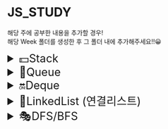 # JS_STUDY

해당 주에 공부한 내용을 추가할 경우!  
해당 Week 폴더를 생성한 후 그 폴더 내에 추가해주세요!!😀

<details>
<summary style="font-size: 25px">💵Stack</summary>

# :star:정의

한 쪽 끝에서만 자료를 넣거나 뺄 수 있는 선형 구조 형식의 자료구조

# :star:특징

<img width="100%" src="https://blog.kakaocdn.net/dn/b1j1EP/btrAcWiIeeQ/PAUT9taBoi7hkhJh4O5160/img.png" />

### 1.후입선출("LIFO"): 가장 최근에 들어온 것이 마지막에 나감

### 2. 데이터의 삽입,삭제가 스택의 상단에서 행함

[출처] https://roi-data.com/entry/%EC%9E%90%EB%A3%8C%EA%B5%AC%EC%A1%B0-4-%EC%8A%A4%ED%83%9DStack%EC%9D%B4%EB%9E%80-%EC%97%B0%EC%82%B0-%EA%B5%AC%ED%98%84%EB%B0%A9%EB%B2%95

# :star:추상 자료형

스택의 핵심 연산

```
push(x):새로운 요소를 스택에 삽입
pop():스택에서 맨 위에 있는 요소를 삭제하고 반환
peek():스택의 마지막 요소를 삭제 하지 않고 반환
is_empty():스택이 비어있는지 확인
size():스택에 들어 있는 요소의 개수 반환
```

# :star:구현

```js
class Stack {
  constructor() {
    this._arr = [];
  }
  push(item) {
    this._arr.push(item);
  }
  pop() {
    return this._arr.pop();
  }
  peek() {
    return this._arr[this._arr.length - 1];
  }
  is_empty() {
    return this.size() === 0;
  }
  size() {
    return this._arr.length;
  }
}

const stack = new Stack();
stack.push(1);
stack.push(2);
stack.is_empty(); // 2
stack.is_empty(); // false
stack.peek(); // 2
stack.push(3);
stack.pop(); // 3
```

</details>

<details>
<summary style="font-size: 25px">🎳Queue</summary>

# 큐

한쪽 끝에서만 삽입이 이루어지고, 다른 한쪽 끝에서는 삭제 연산만 이루어지는 유한 순서 리스트이다.

## :star:특징

### 1.선입선출("FIFO"): 가장 최근에 들어온 것이 제일 먼저 삭제된다.

<img width="100%" src="https://velog.velcdn.com/images%2Fjxlhe46%2Fpost%2F782c85d3-a291-4d41-bb62-9267ecdc1f09%2Fimage.png" />

## :star:종류

### - [선형 큐](#1-선형-큐)

### - [원형 큐](#2-원형-큐)

---

## 1. 선형 큐

- 특징

선형 큐에서는 rear가 배열 크기와 같아지면 큐가 꽉 찼다고 판단하며, front와 rear가 동일한 위치를 가리키면 큐가 비었다고 판단한다.

  <img width="100%" src="https://user-images.githubusercontent.com/68090939/139860059-d2beccc3-ff14-4d28-84d0-225a11f022b8.png" />

- 문제점

선형 큐는 원소 삭제 시 앞에서부터 공간이 남게 되는데, 이때 뒤의 원소들을 앞으로 당겨주지 않으면 빈 공간이 많이 남아 있음에도 불구하고 더 이상 원소를 추가하지 못하는 문제가 발생할 수 있다. 그렇다고 삭제 연산이 일어날 때마다 원소들을 한칸씩 앞으로 당기기에는 매우 비효율적이다.

- 코드 구현

출처: https://hokeydokey.tistory.com/31

```js
class queueType {
  constructor(size) {
    this.maxSize = size;
    this.front = -1;
    this.rear = -1;
    this.array = [];
  }
  enque(item) {
    if (this.rear != this.maxSize - 1) {
      this.array[++this.rear] = item;
    } else {
      console.log(new Error("queue is full"));
    }
  }

  deque() {
    if (this.front == this.rear) {
      console.log(new Error("queue is empty"));
    } else {
      ++this.front;
      return this.array[this.front];
    }
  }

  print() {
    let string = "";
    for (let i = 0; i < this.maxSize; i++) {
      if (this.front >= i || i > this.rear) {
        string += " | ";
      } else {
        string += `${this.array[i]} | `;
      }
    }
    console.log(string);
  }
}

let queue = new queueType(5);

queue.enque("10");
queue.enque("23");
queue.enque("32");
queue.print();
queue.deque();
queue.deque();
queue.deque();
queue.print();
```

## 2. 원형 큐

- 특징

원형큐는 선형큐와 달리 원형의 모양을 하고 있으며 이 queue의 공간에 아이템이 꽉 차지 않는 이상 언제든 enque와 deque를 할 수 있다.

  <img width="100%" src="https://user-images.githubusercontent.com/68090939/139867077-dc03fcc2-cac8-4dca-ba5d-f95ad41da386.png" />
  <img width="100%" src="https://user-images.githubusercontent.com/68090939/139866819-d2463717-66c4-4b64-9c3c-dbe5973a5196.png" />

- 코드 구현

출처: https://hokeydokey.tistory.com/37

```js
class CircleQueue {
  constructor(size) {
    this.maxQueueSize = size;
    this.array = [];
    this.front = 0;
    this.rear = 0;
  }

  isEmpyt() {
    return this.front == this.rear;
  }

  isFull() {
    return (this.rear + 1) % this.maxQueueSize == this.front;
  }
  enQueue(item) {
    if (this.isFull()) {
      console.log(new Error("큐가 포화상태입니다."));
    } else {
      this.rear = (this.rear + 1) % this.maxQueueSize;
      this.array[this.rear] = item;
    }
  }

  deQueue() {
    if (this.isEmpyt()) {
      console.log(new Error("큐가 비었습니다."));
    } else {
      this.front = (this.front + 1) % this.maxQueueSize;
      return this.array[this.front];
    }
  }

  print() {
    if (this.isEmpyt()) {
      console.log(new Error("큐가 비었습니다."));
    }
    let string = "";
    let i = this.front;
    do {
      i = (i + 1) % this.maxQueueSize;
      string += this.array[i] + "|";
      if (i == this.rear) {
        console.log(string);
        break;
      }
    } while (i != this.front);
  }
}

let queue = new CircleQueue(5);

queue.enQueue(1);
queue.enQueue(2);
queue.enQueue(3);
queue.enQueue(4);
queue.deQueue();
queue.enQueue(5);

queue.print();
```

</details>
<details>
<summary style="font-size: 25px">🔛Deque</summary>

# :star:정의

double-ended queue의 줄임말로서 큐의 전단(front)과 후단(rear)에서 모두 삽입과 삭제가 가능한 큐를 의미한다.

# :star:특징

### 1. 삽입 삭제가 양방향에서 자유롭다. stack과 queue를 합쳐 놓은 것과 비슷함.

<img width="100%" src="https://blog.kakaocdn.net/dn/m8ZLL/btq2MvSwR3H/bO8V57NsMOxzJ0uWtkwAB0/img.png" />

# :star:추상 자료형

스택의 핵심 연산

```
add_front(e): 주어진 요소e를 덱의 맨 앞에 추가한다.
delete_front(): 전단 요소를 삭제하고 반환한다.
add_rear(e): 주어진 요소도 e를 덱의 맨 뒤에 추가한다.
delete_rear(): 후단 요소를 삭제하고 반환한다.
get_front(): 전단 요소를 삭제하지 않고 반환한다.
get_rear(): 후단 요소를 삭제하지 않고 반환한다.
is_empty(): 공백 상태이면 True를 아니면 False를 반환한다.
is_full(): 덱이 가득 차 있으면 True를 아니면 False를 반환한다.
size(): 덱 내의 모든 요소들의 개수를 반환한다.
```

# :star:구현

```js
class Deque {
  constructor() {
    this.arr = [];
    this.head = 0;
    this.tail = 0;
  }
  push_front(item) {
    if (this.arr[0]) {
      for (let i = this.arr.length; i > 0; i--) {
        this.arr[i] = this.arr[i - 1];
      }
    }
    this.arr[this.head] = item;
    this.tail++;
  }
  push_back(item) {
    this.arr[this.tail++] = item;
  }
  pop_front() {
    if (this.head >= this.tail) {
      return null;
    } else {
      const result = this.arr[this.head++];
      return result;
    }
  }
  pop_back() {
    if (this.head >= this.tail) {
      return null;
    } else {
      const result = this.arr[--this.tail];
      return result;
    }
  }
}

let deque = new Deque();
deque.push_front(1); // arr: [1] head: 0 tail: 1
deque.push_front(2); // arr: [2, 1] head: 0 tail: 2
console.log(deque.pop_front()); // 2, head: 1 tail: 2
deque.push_front(3); // arr: [2, 3, 1] head: 1 tail: 3
console.log(deque.pop_front()); // 3, head: 2 tail: 3
console.log(deque.pop_front()); // 1, head: 3 tail: 3
console.log(deque.pop_front()); // null
deque.push_back(5); // arr: [5] head: 3 tail: 4
// 실제 배열 출력은 arr: [2, 3, 1, 5] 이지만 배열 요소 2, 3, 1은 pop_front()를 하였기에 shift()가 된 요소로 생각할 수 있다.
console.log(deque.pop_back()); // 5, head: 3 tail: 3
console.log(deque.pop_back()); // null
deque.push_back(6); // arr: [6] head: 3 tail: 4
// 실제 배열 출력은 arr: [2, 3, 1, 6] 이지만 배열 요소 2, 3, 1 은 pop_front()를 하였기에 shift()가 된 요소로, 배열 요소 5는 pop_back()을 실행해서 pop()가 된 요소로 생각할 수 있다.
deque.push_front(9); // arr: [9, 6] head: 3 tail: 5
```

[출처] https://soft.plusblog.co.kr/24

</details>
<details>
<summary style="font-size: 25px">🌻LinkedList (연결리스트)</summary>

# 연결리스트

각 노드가 데이터와 포인터를 가지고 한 줄로 연결되어 있는 자료 구조를 말한다.

## :star:연결리스트 종류

### - [단방향 연결리스트](#1-단방향-연결리스트)

### - [양방향 연결리스트](#2-양방향-연결리스트)

## :star:연결리스트와 배열의 차이점

### - [연결리스트와 배열의 차이점](#3-연결리스트와-배열의-차이점)

## :star:연결리스트 코드 구현

### - [연결리스트 코드](#4-연결리스트-코드-구현)

---

## 1. 단방향 연결리스트

한 방향으로만 이동할 수 있는 리스트를 말한다.

- 단방향 연결리스트 형태
  <img width="100%" src="https://user-images.githubusercontent.com/81006438/222418142-e7587a06-46d7-4fe7-9383-cc8df25fdd2b.png" />

  한 노드에 데이터와 포인터가 있는데 이 포인터는 다음 값의 주소이다.

- 단방향 연결리스트에서 데이터 추가
  <img width="100%" src="https://user-images.githubusercontent.com/81006438/222418144-0768eb7e-948b-4b46-b2ec-803c78daf8cb.png" />

  새로 추가하려는 위치에서 왼쪽에 있는 노드가 가리키는 주소값을 바꾼다.
  새로 추가하는 노드에서도 가리키는 주소값을 다음 노드로 설정한다.

- 단방향 연결리스트에서 데이터 삭제
  <img width="100%" src="https://user-images.githubusercontent.com/81006438/222418130-9dec3f67-9603-4aae-8df7-861ca31f1229.png" />

  삭제하려는 노드와의 양 옆 연결을 제거한다.
  이전 노드가 가리키는 주소가 삭제할 노드를 가리키게 하지 않고 그 다음 노드를 가리키도록 바꿔준다.

## 2. 양방향 연결리스트

양 방향으로 이동할 수 있는 리스트를 말한다.

- 양방향 연결리스트 형태

```

한 노드에 데이터와 포인터 2개가 있다.
포인터 한 개는 다음 값의 주소를 가지고 있고 다른 포인터 한 개는 이전 값의 주소를 가지고 있다.

```

- 양방향 연결리스트에서 데이터 추가

```

단방향 연결리스트에서의 데이터 추가 방법과 동일하다.
다만 이전 값을 가리키는 주소가 한 개 더 있기 때문에 이 주소도 추가하려는 데이터를 거치도록 바꿔준다.

```

- 양방향 연결리스트에서 데이터 삭제

```

단방향 연결리스트에서의 데이터 삭제 방법과 동일하다.
다만 이전 값을 가리키는 주소가 한 개 더 있기 때문에 이 주소도 추가하려는 데이터를 거치도록 바꿔준다.

```

## 3. 연결리스트와 배열의 차이점

> :+1: `데이터 찾는 속도`: 배열 > 연결리스트

```

연결리스트에서 데이터를 찾기 위해서는 연결 순서대로 돌아다녀야하기 때문에 배열보다 찾는 속도가 느리다.

```

> :+1: `데이터 삽입/삭제 속도`: 연결리스트 > 배열

```

연결리스트에서는 노드를 하나 새로 생성하고 추가할 자리의 양 옆 노드의 주소만 바꿔주면 되기 때문에 빠르다.
배열에서는 데이터를 중간에 삽입/삭제할 때 배열 전체가 이동하기 때문에 느리다.

```

## 4. 연결리스트 코드 구현

출처: https://overcome-the-limits.tistory.com/16

```js
class Node {
  constructor(element) {
    this.element = element;
    this.next = null;
  }
}

class LinkedList {
  constructor() {
    this.head = new Node("head");
  }

  append(newElement) {
    let newNode = new Node(newElement); //새로운 노드 생성
    let current = this.head; // 시작 노드
    while (current.next != null) {
      // 맨 끝 노드 찾기
      current = current.next;
    }
    current.next = newNode;
  }

  insert(newElement, item) {
    let newNode = new Node(newElement); //새로운 노드 생성
    let current = this.find(item); // 삽입할 위치의 노드 찾기
    newNode.next = current.next; // 찾은 노드가 가리키는 노드를 새로은 노드가 가리키기
    current.next = newNode; // 찾은 노드는 이제부터 새로운 노드를 가리키도록 하기
  }

  remove(item) {
    let preNode = this.findPrevious(item); // 삭제할 노드를 가리키는 노드 찾기
    preNode.next = preNode.next.next; // 삭제할 노드 다음 노드를 가리키도록 하기
  }

  find(item) {
    let currNode = this.head;
    while (currNode.element !== item) {
      currNode = currNode.next;
    }
    return currNode;
  }

  findPrevious(item) {
    let currNode = this.head;
    while (currNode.next != null && currNode.next.element !== item) {
      currNode = currNode.next;
    }
    return currNode;
  }

  toString() {
    let array = [];
    let currNode = this.head;
    while (currNode.next !== null) {
      array.push(currNode.next.element);
      currNode = currNode.next;
    }
    return array;
  }
}

let linkedList = new LinkedList();
linkedList.insert("A", "head");
linkedList.insert("B", "A");
linkedList.insert("C", "B");
linkedList.remove("B");
linkedList.append("D");
linkedList.append("E");

console.log(linkedList.toString());
```

</details>
<details>
<summary style="font-size: 25px">🎭DFS/BFS</summary>

# DFS/BFS

그래프를 탐색하는 방법
-> 하나의 노드로부터 시작하여 차례대로 모든 노드들을 한 번씩 방문하는 것

## :star:DFS/BFS 정의

### - [DFS(깊이 우선 탐색)](<#1-DFS(깊이-우선-탐색)>)

### - [BFS(너비 우선 탐색)](<#2-BFS(너비-우선-탐색)>)

## :star:DFS/BFS의 차이점

### - [DFS/BFS의 차이점](#3-DFS/BFS의-차이점)

## :star:DFS/BFS 코드 구현

### - [DFS/BFS 코드](#4-DFS/BFS-코드)

---

## 1. DFS(깊이 우선 탐색)

  <img width="100%" src="https://velog.velcdn.com/images%2Flucky-korma%2Fpost%2F30737a15-9adf-49a6-96a0-98c211cab1cc%2FR1280x0.gif" />

루트 노드(혹은 다른 임의의 노드)에서 시작해서 다음 분기로 넘어가기 전에 해당 분기를 완벽하게 탐색하는 방식을 말합니다.

> 특징
>
> > 모든 노드를 방문할때 사용

> > 깊이 우선 탐색이 너비 우선 탐색보다 좀 더 간단함

> > 검색 속도 자체는 너비 우선 탐색에 비해 느림

## 2. BFS(너비 우선 탐색)

  <img width="100%" src="https://velog.velcdn.com/images%2Flucky-korma%2Fpost%2F2112183b-bfcd-427e-8072-c9dc983180ba%2FR1280x0-2.gif" />

루트 노드(혹은 다른 임의의 노드)에서 시작해서 인접한 노드를 먼저 탐색하는 방법으로,
시작 정점으로부터 가까운 정점을 먼저 방문하고 멀리 떨어져 있는 정점을 나중에 방문하는 순회 방법입니다.

> 특징
>
> > 두 노드 사이의 최단 경로를 찾고 싶을 때 사용

## 3. DFS/BFS의 차이점

  <img width="100%" src="https://velog.velcdn.com/images%2Flucky-korma%2Fpost%2Fe2ef7ac3-14e6-42e7-a768-224c5f773e29%2FR1280x0-3.gif" />

1. DFS(깊이 우선 탐색)
   - 현재 정점에서 갈 수 있는 점들까지 들어가면서 탐색
   - 스택 또는 재귀함수로 구현
2. BFS(너비 우선 탐색)
   - 현재 정점엣 연결된 가까운 점들부터 탐색
   - 큐를 이용해서 구현

> 시간복잡도 차이 O(N)
>
> > 그래프의 모든 정점을 방문하는 것이 주요한 문제 -> DFS=BFS

> > 경로에 제한이 있는 문제 -> DFS>BFS(BFS는 경로의 특징을 가지지 못한다)

> > 최단거리를 구해야 하는 문제 -> BFS>DFS

> > 검색 대상 그래프가 엄청 큰 문제 -> DFS>BFS

## 4. DFS/BFS 코드

1. DFS코드

```js
const graph = {
  A: ["B", "C"],
  B: ["A", "D"],
  C: ["A", "G", "H", "I"],
  D: ["B", "E", "F"],
  E: ["D"],
  F: ["D"],
  G: ["C"],
  H: ["C"],
  I: ["C", "J"],
  J: ["I"],
};

const DFS = (graph, startNode) => {
  const visited = []; // 탐색을 마친 노드들
  let needVisit = []; // 탐색해야할 노드들

  needVisit.push(startNode); // 노드 탐색 시작

  while (needVisit.length !== 0) {
    // 탐색해야할 노드가 남아있다면
    const node = needVisit.shift(); // queue이기 때문에 선입선출, shift()를 사용한다.
    if (!visited.includes(node)) {
      // 해당 노드가 탐색된 적 없다면
      visited.push(node);
      needVisit = [...graph[node], ...needVisit];
    }
  }
  return visited;
};

console.log(DFS(graph, "A"));
// ["A", "B", "D", "E", "F", "C", "G", "H", "I", "J"]
```

2. BFS코드

```JS
const graph = {
  A: ["B", "C"],
  B: ["A", "D"],
  C: ["A", "G", "H", "I"],
  D: ["B", "E", "F"],
  E: ["D"],
  F: ["D"],
  G: ["C"],
  H: ["C"],
  I: ["C", "J"],
  J: ["I"]
};

const BFS = (graph, startNode) => {
  const visited = []; // 탐색을 마친 노드들
  let needVisit = []; // 탐색해야할 노드들

  needVisit.push(startNode); // 노드 탐색 시작

  while (needVisit.length !== 0) { // 탐색해야할 노드가 남아있다면
    const node = needVisit.shift(); // queue이기 때문에 선입선출, shift()를 사용한다.
    if (!visited.includes(node)) { // 해당 노드가 탐색된 적 없다면
      visited.push(node);
      needVisit = [...needVisit, ...graph[node]];
    }
  }
  return visited;
};

console.log(BFS(graph, "A"));
// ["A", "B", "C", "D", "G", "H", "I", "E", "F", "J"]
```

</details>
